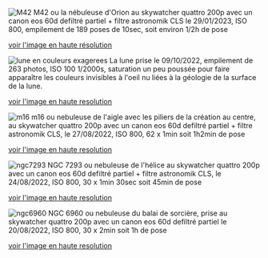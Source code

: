 ![M42](/assets/M42_compressed.png)
M42 ou la nébuleuse d'Orion au skywatcher quattro 200p avec un canon eos 60d defiltré partiel + filtre astronomik CLS le 29/01/2023, ISO 800, empilement de 189 poses de 10sec, soit environ 1/2h de pose

[voir l'image en haute résolution](https://drive.google.com/file/d/1eV5vKXgG8v7mWrlTt-_uOi4v45GE9Svf/view?usp=share_link)

![lune en couleurs exagerees](/assets/lune_09-10-2022_stacked_crop_compressed.png)
La lune prise le 09/10/2022, empilement de 263 photos, ISO 100 1/2000s, saturation un peu poussée pour faire apparaître les couleurs invisibles à l'oeil nu liées à la géologie de la surface de la lune.

[voir l'image en haute resolution](https://drive.google.com/file/d/1VSErYD2seqc6T-qsOp4GSUt_LhMsnDg9/view?usp=sharing)

![m16](/assets/m16_compressed.png)
m16 ou nebuleuse de l'aigle avec les piliers de la création au centre, au skywatcher quattro 200p avec un canon eos 60d defiltré partiel + filtre astronomik CLS, le 27/08/2022, ISO 800, 62 x 1min soit 1h2min de pose

[voir l'image en haute resolution](https://drive.google.com/file/d/17SyBd67XKpexK3cxw2NKjnjw1jeCcXbp/view?usp=sharing)

![ngc7293](/assets/ngc7293_cp.png)
NGC 7293 ou nebuleuse de l'hélice au skywatcher quattro 200p avec un canon eos 60d defiltré partiel + filtre astronomik CLS, le 24/08/2022, ISO 800, 30 x 1min 30sec soit 45min de pose

[voir l'image en haute resolution](https://drive.google.com/file/d/17NGtf4w_yPlSNzE7wR1crMY1z3Jfi1Oy/view?usp=sharing)

![ngc6960](/assets/ngc6960_cp.png)
NGC 6960 ou nebuleuse du balai de sorcière, prise au skywatcher quattro 200p avec un canon eos 60d defiltré partiel le 20/08/2022, ISO 800, 30 x 2min soit 1h de pose

[voir l'image en haute resolution](https://drive.google.com/file/d/17KqQD7saxf4icqRodT4VHVdASflL30YW/view?usp=sharing)

